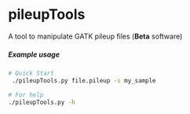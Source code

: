# pileupTools
A tool to manipulate GATK pileup files (__Beta__ software)

##### Example usage

 ```bash
 # Quick Start
  ./pileupTools.py file.pileup -s my_sample

 # For help
 ./pileupTools.py -h
 ```
